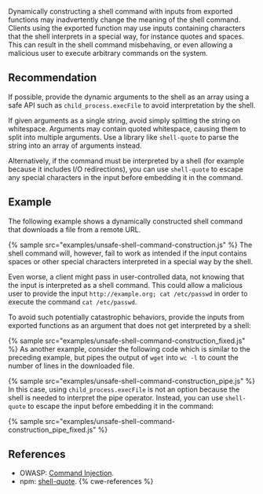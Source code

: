 Dynamically constructing a shell command with inputs from exported functions may inadvertently change the meaning of the shell command. Clients using the exported function may use inputs containing characters that the shell interprets in a special way, for instance quotes and spaces. This can result in the shell command misbehaving, or even allowing a malicious user to execute arbitrary commands on the system.


## Recommendation
If possible, provide the dynamic arguments to the shell as an array using a safe API such as `child_process.execFile` to avoid interpretation by the shell.

If given arguments as a single string, avoid simply splitting the string on whitespace. Arguments may contain quoted whitespace, causing them to split into multiple arguments. Use a library like `shell-quote` to parse the string into an array of arguments instead.

Alternatively, if the command must be interpreted by a shell (for example because it includes I/O redirections), you can use `shell-quote` to escape any special characters in the input before embedding it in the command.


## Example
The following example shows a dynamically constructed shell command that downloads a file from a remote URL.

{% sample src="examples/unsafe-shell-command-construction.js" %}
The shell command will, however, fail to work as intended if the input contains spaces or other special characters interpreted in a special way by the shell.

Even worse, a client might pass in user-controlled data, not knowing that the input is interpreted as a shell command. This could allow a malicious user to provide the input `http://example.org; cat /etc/passwd` in order to execute the command `cat /etc/passwd`.

To avoid such potentially catastrophic behaviors, provide the inputs from exported functions as an argument that does not get interpreted by a shell:

{% sample src="examples/unsafe-shell-command-construction_fixed.js" %}
As another example, consider the following code which is similar to the preceding example, but pipes the output of `wget` into `wc -l` to count the number of lines in the downloaded file.

{% sample src="examples/unsafe-shell-command-construction_pipe.js" %}
In this case, using `child_process.execFile` is not an option because the shell is needed to interpret the pipe operator. Instead, you can use `shell-quote` to escape the input before embedding it in the command:

{% sample src="examples/unsafe-shell-command-construction_pipe_fixed.js" %}

## References
* OWASP: [Command Injection](https://www.owasp.org/index.php/Command_Injection).
* npm: [shell-quote](https://www.npmjs.com/package/shell-quote).
{% cwe-references %}
